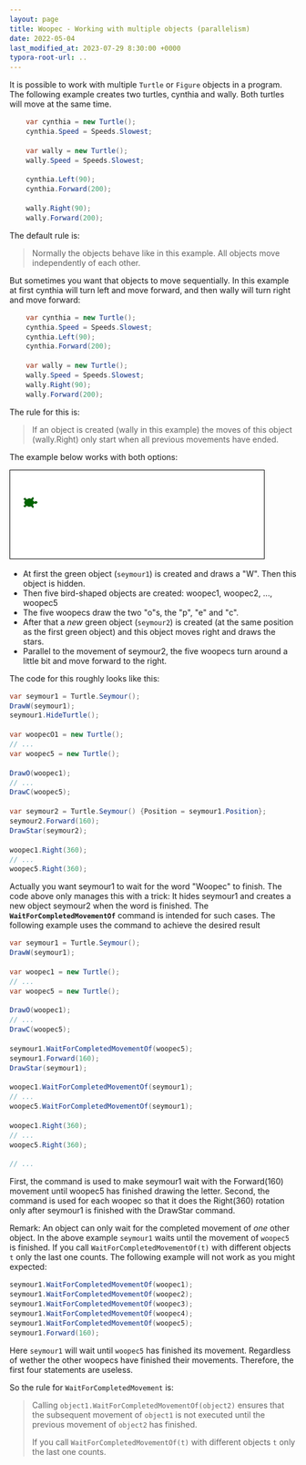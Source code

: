 ```yaml
---
layout: page
title: Woopec - Working with multiple objects (parallelism)
date: 2022-05-04
last_modified_at: 2023-07-29 8:30:00 +0000
typora-root-url: ..
---
```


It is possible to work with multiple `Turtle` or `Figure` objects in a program. The following example creates two turtles, cynthia and wally. Both turtles will move at the same time.  

```csharp
    var cynthia = new Turtle();
    cynthia.Speed = Speeds.Slowest;

    var wally = new Turtle();
    wally.Speed = Speeds.Slowest;

    cynthia.Left(90);
    cynthia.Forward(200);

    wally.Right(90);
    wally.Forward(200);
```

The default rule is:

> Normally the objects behave like in this example. All objects move independently of each other. 

But sometimes you want that objects to move sequentially.  In this example at first cynthia will turn left and move forward, and then wally will turn right and move forward:

```csharp
    var cynthia = new Turtle();
    cynthia.Speed = Speeds.Slowest;
    cynthia.Left(90);
    cynthia.Forward(200);

    var wally = new Turtle();
    wally.Speed = Speeds.Slowest;
    wally.Right(90);
    wally.Forward(200);
```

The rule for this is: 

> If an object is created (wally in this example) the moves of this object (wally.Right) only start when all previous movements have ended. 

The example below works with both options:

![Woopec C# Turtle Graphics Animation Demo](/assets/images/WoopecAnimation.gif)

* At first the green object (`seymour1`) is created and draws a "W". Then this object is hidden.
* Then five bird-shaped objects are created: woopec1, woopec2, ..., woopec5
* The five woopecs draw the two "o"s, the "p", "e" and "c".
* After that a *new* green object (`seymour2`) is created (at the same position as the first green object) and this object moves right and draws the stars.
* Parallel to the movement of seymour2, the five woopecs turn around a little bit and move forward to the right.

The code for this roughly looks like this:

```c#
var seymour1 = Turtle.Seymour();
DrawW(seymour1);
seymour1.HideTurtle();

var woopecO1 = new Turtle();
// ...
var woopec5 = new Turtle();

DrawO(woopec1);
// ...
DrawC(woopec5);

var seymour2 = Turtle.Seymour() {Position = seymour1.Position};
seymour2.Forward(160);
DrawStar(seymour2);

woopec1.Right(360); 
// ...
woopec5.Right(360);
```

Actually you want seymour1 to wait for the word "Woopec" to finish. The code above only manages this with a trick: It hides seymour1 and creates a new object seymour2 when the word is finished. The **`WaitForCompletedMovementOf`** command is intended for such cases. The following example uses the command to achieve the desired result

```c#
var seymour1 = Turtle.Seymour();
DrawW(seymour1);

var woopec1 = new Turtle();
// ...
var woopec5 = new Turtle();

DrawO(woopec1);
// ...
DrawC(woopec5);

seymour1.WaitForCompletedMovementOf(woopec5);
seymour1.Forward(160);
DrawStar(seymour1);

woopec1.WaitForCompletedMovementOf(seymour1);
// ...
woopec5.WaitForCompletedMovementOf(seymour1);

woopec1.Right(360); 
// ...
woopec5.Right(360);

// ...
```

First, the command is used to make seymour1 wait with the Forward(160) movement until woopec5 has finished drawing the letter. Second, the command is used for each woopec so that it does the Right(360) rotation only after seymour1 is finished with the DrawStar command.

Remark: An object can only wait for the completed movement of *one* other object. In the above example `seymour1` waits until the movement of `woopec5` is finished. If you call `WaitForCompletedMovementOf(t)` with different objects `t` only the last one counts. The following example will not work as you might expected:

```c#
seymour1.WaitForCompletedMovementOf(woopec1);
seymour1.WaitForCompletedMovementOf(woopec2);
seymour1.WaitForCompletedMovementOf(woopec3);
seymour1.WaitForCompletedMovementOf(woopec4);
seymour1.WaitForCompletedMovementOf(woopec5);
seymour1.Forward(160);
```

Here `seymour1` will wait until `woopec5` has finished its movement. Regardless of wether the other woopecs have finished their movements. Therefore, the first four statements are useless.

So the rule for `WaitForCompletedMovement` is:

> Calling `object1.WaitForCompletedMovementOf(object2)` ensures that the subsequent movement of `object1` is not executed until the previous movement of `object2` has finished.
>
> If you call `WaitForCompletedMovementOf(t)` with different objects `t` only the last one counts.



